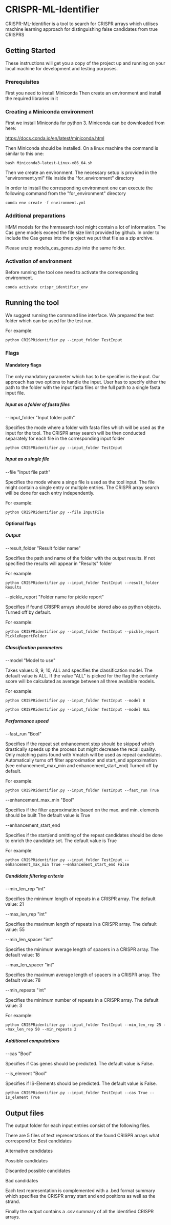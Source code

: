 
# CRISPR-ML-Identifier

CRISPR-ML-Identifier is a tool to search for CRISPR arrays which utilises machine learning approach
 for distinguishing false candidates from true CRISPRS

## Getting Started

These instructions will get you a copy of the project up and running on your local machine for development and testing purposes. 

### Prerequisites

First you need to install Miniconda
Then create an environment and install the required libraries in it


### Creating a Miniconda environment 

First we install Miniconda for python 3.
Miniconda can be downloaded from here:

https://docs.conda.io/en/latest/miniconda.html 

Then Miniconda should be installed. On a linux machine the command is similar to this one: 

```
bash Miniconda3-latest-Linux-x86_64.sh
```

Then we create an environment. The necessary setup is provided in the "environment.yml" file inside the "for_environment" directory

In order to install the corresponding environment one can execute the following command from the "for_environment" directory

```
conda env create -f environment.yml
```

### Additional preparations
HMM models for the hmmsearch tool might contain a lot of information.
The Cas gene models exceed the file size limit provided by github.
In order to include the Cas genes into the project we put that file as a zip archive.

Please unzip models_cas_genes.zip into the same folder.


### Activation of environment

Before running the tool one need to activate the corresponding environment.

```
conda activate crispr_identifier_env
```

## Running the tool 

We suggest running the command line interface.
We prepared the test folder which can be used for the test run.

For example:

```
python CRISPRidentifier.py --input_folder TestInput
```

### Flags

#### Mandatory flags
The only mandatory parameter which has to be specifier is the input.
Our approach has two options to handle the input. User has to specify either the path to the folder with the input fasta files
or the full path to a single fasta input file.

##### Input as a folder of fasta files

--input_folder "Input folder path"

Specifies the mode where a folder with fasta files which will be used as the input for the tool. The CRISPR array search will be
then conducted separately for each file in the corresponding input folder

```
python CRISPRidentifier.py --input_folder TestInput
```

##### Input as a single file

--file "Input file path"

Specifies the mode where a singe file is used as the tool input. The file might contain a single entry or multiple entries. 
The CRISPR array search will be done for each entry independently.

For example:

```
python CRISPRidentifier.py --file InputFile
```


#### Optional flags

##### Output

--result_folder "Result folder name"

Specifies the path and name of the folder with the output results. If not specified the results will appear in "Results" folder


For example:

```
python CRISPRidentifier.py --input_folder TestInput --result_folder Results
```

--pickle_report "Folder name for pickle report"

Specifies if found CRISPR arrays should be stored also as python objects. Turned off by default.


For example:

```
python CRISPRidentifier.py --input_folder TestInput --pickle_report PickleReportFolder
```


##### Classification parameters

--model "Model to use"


Takes values: 8, 9, 10, ALL and specifies the classification model. The default value is ALL.
If the value "ALL" is picked for the flag the certainty score will be calculated as average between all three available models.


For example:

```
python CRISPRidentifier.py --input_folder TestInput --model 8
```


```
python CRISPRidentifier.py --input_folder TestInput --model ALL
```


##### Performance speed
--fast_run "Bool"

Specifies if the repeat set enhancement step should be skipped which drastically speeds up the process but might decrease the recall quality.
Only matching pairs found with Vmatch will be used as repeat candidates. Automatically turns off filter approximation and start_end approximation (see enhancement_max_min and enhancement_start_end)
Turned off by default.

For example:

```
python CRISPRidentifier.py --input_folder TestInput --fast_run True
```

--enhancement_max_min "Bool"

Specifies if the filter approximation based on the max. and min. elements should be built
The default value is True 

--enhancement_start_end

Specifies if the start/end omitting of the repeat candidates should be done to enrich the candidate set.
The default value is True


For example:

```
python CRISPRidentifier.py --input_folder TestInput --enhancement_max_min True --enhancement_start_end False
```

##### Candidate filtering criteria 


--min_len_rep  "int"

Specifies the minimum length of repeats in a CRISPR array. The default value: 21

--max_len_rep "int"

Specifies the maximum length of repeats in a CRISPR array. The default value: 55

--min_len_spacer "int"

Specifies the minimum average length of spacers in a CRISPR array. The default value: 18

--max_len_spacer "int"

Specifies the maximum average length of spacers in a CRISPR array. The default value: 78

--min_repeats "int"

Specifies the minimum number of repeats in a CRISPR array. The default value: 3


For example:

```
python CRISPRidentifier.py --input_folder TestInput --min_len_rep 25 --max_len_rep 50 --min_repeats 2 
```


##### Additional computations


--cas "Bool"

Specifies if Cas genes should be predicted. The default value is False.

--is_element "Bool"

Specifies if IS-Elements should be predicted. The default value is False.


```
python CRISPRidentifier.py --input_folder TestInput --cas True --is_element True 
```

## Output files

The output folder for each input entries consist of the following files.

There are 5 files of text representations of the found CRISPR arrays what correspond to:
Best candidates

Alternative candidates

Possible candidates

Discarded possible candidates 

Bad candidates

Each text representation is complemented with a .bed format summary which specifies the CRISPR array start and end positions as well as the strand.

Finally the output contains a .csv summary of all the identified CRISPR arrays.







